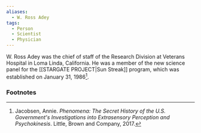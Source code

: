 ```yaml
---
aliases:
  - W. Ross Adey
tags:
  - Person
  - Scientist
  - Physician
---
```

W. Ross Adey was the chief of staff of the Research Division at Veterans Hospital in Loma Linda, California. He was a member of the new science panel for the [[STARGATE PROJECT|Sun Streak]] program, which was established on January 31, 1986[^1].

### Footnotes
[^1]: Jacobsen, Annie. *Phenomena: The Secret History of the U.S. Government's Investigations into Extrasensory Perception and Psychokinesis*. Little, Brown and Company, 2017.

